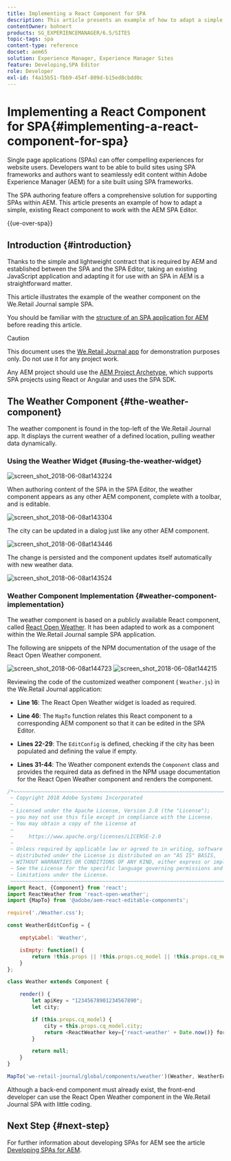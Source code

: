 ```yaml
---
title: Implementing a React Component for SPA
description: This article presents an example of how to adapt a simple, existing React component to work with the Adobe Experience Manager (AEM) SPA Editor.
contentOwner: bohnert
products: SG_EXPERIENCEMANAGER/6.5/SITES
topic-tags: spa
content-type: reference
docset: aem65
solution: Experience Manager, Experience Manager Sites
feature: Developing,SPA Editor
role: Developer
exl-id: f4a15b51-fbb9-454f-809d-b15ed8cbdd0c
---
```

# Implementing a React Component for SPA{#implementing-a-react-component-for-spa}

Single page applications (SPAs) can offer compelling experiences for website users. Developers want to be able to build sites using SPA frameworks and authors want to seamlessly edit content within Adobe Experience Manager (AEM) for a site built using SPA frameworks.

The SPA authoring feature offers a comprehensive solution for supporting SPAs within AEM. This article presents an example of how to adapt a simple, existing React component to work with the AEM SPA Editor.

{{ue-over-spa}}

## Introduction {#introduction}

Thanks to the simple and lightweight contract that is required by AEM and established between the SPA and the SPA Editor, taking an existing JavaScript application and adapting it for use with an SPA in AEM is a straightforward matter.

This article illustrates the example of the weather component on the We.Retail Journal sample SPA.

You should be familiar with the [structure of an SPA application for AEM](/help/sites-developing/spa-getting-started-react.md) before reading this article.

>[!CAUTION]
>This document uses the [We.Retail Journal app](https://github.com/adobe/aem-sample-we-retail-journal) for demonstration purposes only. Do not use it for any project work.
>
>Any AEM project should use the [AEM Project Archetype](https://experienceleague.adobe.com/docs/experience-manager-core-components/using/developing/archetype/overview.html), which supports SPA projects using React or Angular and uses the SPA SDK.

## The Weather Component {#the-weather-component}

The weather component is found in the top-left of the We.Retail Journal app. It displays the current weather of a defined location, pulling weather data dynamically.

### Using the Weather Widget {#using-the-weather-widget}

![screen_shot_2018-06-08at143224](assets/screen_shot_2018-06-08at143224.png)

When authoring content of the SPA in the SPA Editor, the weather component appears as any other AEM component, complete with a toolbar, and is editable.

![screen_shot_2018-06-08at143304](assets/screen_shot_2018-06-08at143304.png)

The city can be updated in a dialog just like any other AEM component.

![screen_shot_2018-06-08at143446](assets/screen_shot_2018-06-08at143446.png)

The change is persisted and the component updates itself automatically with new weather data.

![screen_shot_2018-06-08at143524](assets/screen_shot_2018-06-08at143524.png)

### Weather Component Implementation {#weather-component-implementation}

The weather component is based on a publicly available React component, called [React Open Weather](https://www.npmjs.com/package/react-open-weather). It has been adapted to work as a component within the We.Retail Journal sample SPA application.

The following are snippets of the NPM documentation of the usage of the React Open Weather component.

![screen_shot_2018-06-08at144723](assets/screen_shot_2018-06-08at144723.png) ![screen_shot_2018-06-08at144215](assets/screen_shot_2018-06-08at144215.png)

Reviewing the code of the customized weather component ( `Weather.js`) in the We.Retail Journal application:

* **Line 16**: The React Open Weather widget is loaded as required.
* **Line 46**: The `MapTo` function relates this React component to a corresponding AEM component so that it can be edited in the SPA Editor.

* **Lines 22-29**: The `EditConfig` is defined, checking if the city has been populated and defining the value if empty.

* **Lines 31-44**: The Weather component extends the `Component` class and provides the required data as defined in the NPM usage documentation for the React Open Weather component and renders the component.

```javascript
/*~~~~~~~~~~~~~~~~~~~~~~~~~~~~~~~~~~~~~~~~~~~~~~~~~~~~~~~~~~~~~~~~~~~~~~~~~~~~~~
 ~ Copyright 2018 Adobe Systems Incorporated
 ~
 ~ Licensed under the Apache License, Version 2.0 (the "License");
 ~ you may not use this file except in compliance with the License.
 ~ You may obtain a copy of the License at
 ~
 ~     https://www.apache.org/licenses/LICENSE-2.0
 ~
 ~ Unless required by applicable law or agreed to in writing, software
 ~ distributed under the License is distributed on an "AS IS" BASIS,
 ~ WITHOUT WARRANTIES OR CONDITIONS OF ANY KIND, either express or implied.
 ~ See the License for the specific language governing permissions and
 ~ limitations under the License.
 ~~~~~~~~~~~~~~~~~~~~~~~~~~~~~~~~~~~~~~~~~~~~~~~~~~~~~~~~~~~~~~~~~~~~~~~~~~~~~*/
import React, {Component} from 'react';
import ReactWeather from 'react-open-weather';
import {MapTo} from '@adobe/aem-react-editable-components';

require('./Weather.css');

const WeatherEditConfig = {

    emptyLabel: 'Weather',

    isEmpty: function() {
        return !this.props || !this.props.cq_model || !this.props.cq_model.city || this.props.cq_model.city.trim().length < 1;
    }
};

class Weather extends Component {

    render() {
        let apiKey = "12345678901234567890";
        let city;

        if (this.props.cq_model) {
            city = this.props.cq_model.city;
            return <ReactWeather key={'react-weather' + Date.now()} forecast="today" apikey={apiKey} type="city" city={city} />
        }

        return null;
    }
}

MapTo('we-retail-journal/global/components/weather')(Weather, WeatherEditConfig);

```

Although a back-end component must already exist, the front-end developer can use the React Open Weather component in the We.Retail Journal SPA with little coding.

## Next Step {#next-step}

For further information about developing SPAs for AEM see the article [Developing SPAs for AEM](/help/sites-developing/spa-architecture.md).
